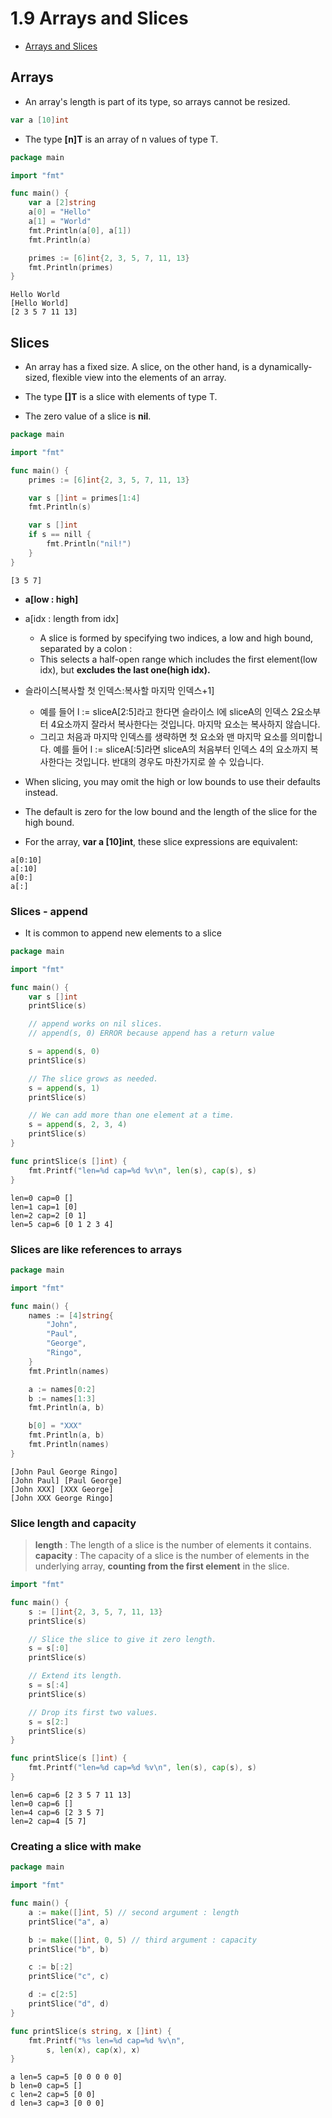 # 1.9 Arrays and Slices

- [Arrays and Slices](https://go.dev/tour/moretypes/6)

## Arrays
- An array's length is part of its type, so arrays cannot be resized.


```go
var a [10]int
```

- The type **[n]T** is an array of n values of type T.

```go
package main

import "fmt"

func main() {
	var a [2]string
	a[0] = "Hello"
	a[1] = "World"
	fmt.Println(a[0], a[1])
	fmt.Println(a)

	primes := [6]int{2, 3, 5, 7, 11, 13}
	fmt.Println(primes)
}
```

```
Hello World
[Hello World]
[2 3 5 7 11 13]
```

## Slices
- An array has a fixed size. A slice, on the other hand, is a dynamically-sized, flexible view into the elements of an array. 

- The type **[]T** is a slice with elements of type T.

- The zero value of a slice is **nil**.

```go
package main

import "fmt"

func main() {
	primes := [6]int{2, 3, 5, 7, 11, 13}

	var s []int = primes[1:4]
	fmt.Println(s)

	var s []int
	if s == nill {
		fmt.Println("nil!")
	}
}

```

```
[3 5 7]
```

- **a[low : high]** 
- a[idx : length from idx] 
    - A slice is formed by specifying two indices, a low and high bound, separated by a colon :
    - This selects a half-open range which includes the first element(low idx), but **excludes the last one(high idx).**

- 슬라이스[복사할 첫 인덱스:복사할 마지막 인덱스+1]
    - 예를 들어 l := sliceA[2:5]라고 한다면 슬라이스 l에 sliceA의 인덱스 2요소부터 4요소까지 잘라서 복사한다는 것입니다. 마지막 요소는 복사하지 않습니다. 
    - 그리고 처음과 마지막 인덱스를 생략하면 첫 요소와 맨 마지막 요소를 의미합니다. 예를 들어 l := sliceA[:5]라면 sliceA의 처음부터 인덱스 4의 요소까지 복사한다는 것입니다. 반대의 경우도 마찬가지로 쓸 수 있습니다.

- When slicing, you may omit the high or low bounds to use their defaults instead.

- The default is zero for the low bound and the length of the slice for the high bound.

- For the array, **var a [10]int**, these slice expressions are equivalent:

```
a[0:10]
a[:10]
a[0:]
a[:]
```

### Slices - append
- It is common to append new elements to a slice

```go
package main

import "fmt"

func main() {
	var s []int
	printSlice(s)

	// append works on nil slices.
	// append(s, 0) ERROR because append has a return value

	s = append(s, 0)
	printSlice(s)

	// The slice grows as needed.
	s = append(s, 1)
	printSlice(s)

	// We can add more than one element at a time.
	s = append(s, 2, 3, 4)
	printSlice(s)
}

func printSlice(s []int) {
	fmt.Printf("len=%d cap=%d %v\n", len(s), cap(s), s)
}
```

```
len=0 cap=0 []
len=1 cap=1 [0]
len=2 cap=2 [0 1]
len=5 cap=6 [0 1 2 3 4]
```


### Slices are like references to arrays

```go
package main

import "fmt"

func main() {
	names := [4]string{
		"John",
		"Paul",
		"George",
		"Ringo",
	}
	fmt.Println(names)

	a := names[0:2]
	b := names[1:3]
	fmt.Println(a, b)

	b[0] = "XXX"
	fmt.Println(a, b)
	fmt.Println(names)
}
```


```
[John Paul George Ringo]
[John Paul] [Paul George]
[John XXX] [XXX George]
[John XXX George Ringo]
```

### Slice length and capacity

> **length** : The length of a slice is the number of elements it contains.  
> **capacity** : The capacity of a slice is the number of elements in the underlying array, **counting from the first element** in the slice.  

```go
import "fmt"

func main() {
	s := []int{2, 3, 5, 7, 11, 13}
	printSlice(s)

	// Slice the slice to give it zero length.
	s = s[:0]
	printSlice(s)

	// Extend its length.
	s = s[:4]
	printSlice(s)

	// Drop its first two values.
	s = s[2:]
	printSlice(s)
}

func printSlice(s []int) {
	fmt.Printf("len=%d cap=%d %v\n", len(s), cap(s), s)
}
```

```
len=6 cap=6 [2 3 5 7 11 13]
len=0 cap=6 []
len=4 cap=6 [2 3 5 7]
len=2 cap=4 [5 7]
```

### Creating a slice with make

```go
package main

import "fmt"

func main() {
	a := make([]int, 5) // second argument : length
	printSlice("a", a)

	b := make([]int, 0, 5) // third argument : capacity
	printSlice("b", b)

	c := b[:2]
	printSlice("c", c)

	d := c[2:5]
	printSlice("d", d)
}

func printSlice(s string, x []int) {
	fmt.Printf("%s len=%d cap=%d %v\n",
		s, len(x), cap(x), x)
}
```

```
a len=5 cap=5 [0 0 0 0 0]
b len=0 cap=5 []
c len=2 cap=5 [0 0]
d len=3 cap=3 [0 0 0]
```